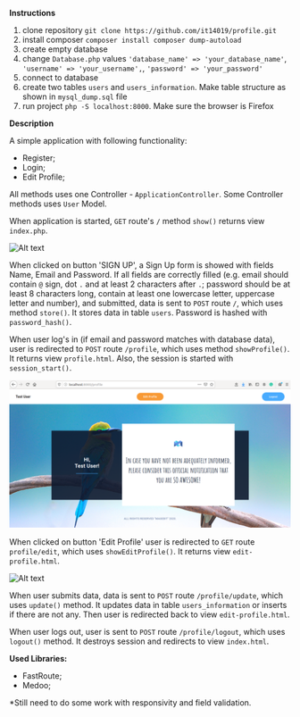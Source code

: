 **Instructions**

1. clone repository 
`git clone https://github.com/it14019/profile.git`
2. install composer
`composer install
composer dump-autoload`
3. create empty database
4. change `Database.php` values `'database_name' => 'your_database_name'`, `'username' => 'your_username',`,
`'password' => 'your_password'`
5. connect to database
6. create two tables `users` and `users_information`. Make table structure as shown in `mysql_dump.sql` file
7. run project `php -S localhost:8000`. Make sure the browser is Firefox

**Description**

A simple application with following functionality:
- Register;
- Login;
- Edit Profile;

All methods uses one Controller - `ApplicationController`.
Some Controller methods uses `User` Model.

When application is started, `GET` route's `/` method `show()` returns view `index.php`. 

![Alt text](images/index.gif?raw=true "Home page picture")

When clicked on button 'SIGN UP', a Sign Up form is showed with fields Name, Email and Password.
If all fields are correctly filled (e.g. email should contain `@` sign, dot `.` and at least 2 characters after `.`; 
password should be at least 8 characters long, contain at least one lowercase letter, uppercase letter and number),
and submitted, data is sent to `POST` route `/`, which uses method `store()`. It stores data in table `users`. 
Password is hashed with `password_hash()`.

When user log's in (if email and password matches with database data), user is redirected to `POST` route `/profile`, 
which uses method `showProfile()`. It returns view `profile.html`. Also, the session is started with `session_start()`.

![Alt text](images/profile-page.png?raw=true "Profile page picture")

When clicked on button 'Edit Profile' user is redirected to `GET` route `profile/edit`, which uses `showEditProfile()`.
It returns view `edit-profile.html`.

![Alt text](images/edit-profile-page.gif?raw=true "Profile page picture")

When user submits data, data is sent to `POST` route `/profile/update`, which uses `update()` method. It updates data
in table `users_information` or inserts if there are not any. Then user is redirected back to view `edit-profile.html`.

When user logs out, user is sent to `POST` route `/profile/logout`, which uses `logout()` method. It destroys session
and redirects to view `index.html`.

**Used Libraries:**
- FastRoute;
- Medoo;

*Still need to do some work with responsivity and field validation.
